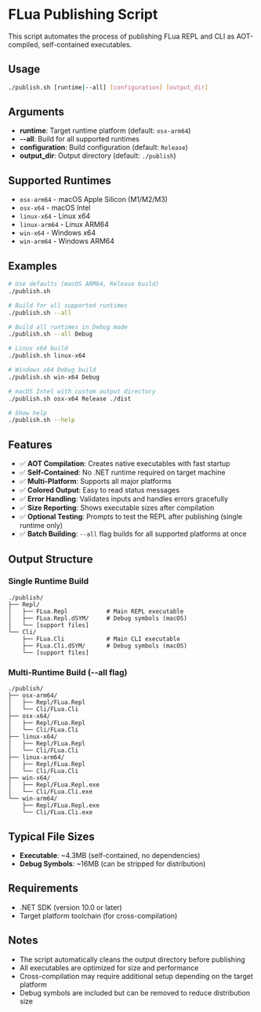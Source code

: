 # FLua Publishing Script

This script automates the process of publishing FLua REPL and CLI as AOT-compiled, self-contained executables.

## Usage

```bash
./publish.sh [runtime|--all] [configuration] [output_dir]
```

## Arguments

- **runtime**: Target runtime platform (default: `osx-arm64`)
- **--all**: Build for all supported runtimes
- **configuration**: Build configuration (default: `Release`)
- **output_dir**: Output directory (default: `./publish`)

## Supported Runtimes

- `osx-arm64` - macOS Apple Silicon (M1/M2/M3)
- `osx-x64` - macOS Intel
- `linux-x64` - Linux x64
- `linux-arm64` - Linux ARM64
- `win-x64` - Windows x64
- `win-arm64` - Windows ARM64

## Examples

```bash
# Use defaults (macOS ARM64, Release build)
./publish.sh

# Build for all supported runtimes
./publish.sh --all

# Build all runtimes in Debug mode
./publish.sh --all Debug

# Linux x64 build
./publish.sh linux-x64

# Windows x64 Debug build
./publish.sh win-x64 Debug

# macOS Intel with custom output directory
./publish.sh osx-x64 Release ./dist

# Show help
./publish.sh --help
```

## Features

- ✅ **AOT Compilation**: Creates native executables with fast startup
- ✅ **Self-Contained**: No .NET runtime required on target machine
- ✅ **Multi-Platform**: Supports all major platforms
- ✅ **Colored Output**: Easy to read status messages
- ✅ **Error Handling**: Validates inputs and handles errors gracefully
- ✅ **Size Reporting**: Shows executable sizes after compilation
- ✅ **Optional Testing**: Prompts to test the REPL after publishing (single runtime only)
- ✅ **Batch Building**: `--all` flag builds for all supported platforms at once

## Output Structure

### Single Runtime Build
```
./publish/
├── Repl/
│   ├── FLua.Repl           # Main REPL executable
│   ├── FLua.Repl.dSYM/     # Debug symbols (macOS)
│   └── [support files]
└── Cli/
    ├── FLua.Cli            # Main CLI executable
    ├── FLua.Cli.dSYM/      # Debug symbols (macOS)
    └── [support files]
```

### Multi-Runtime Build (--all flag)
```
./publish/
├── osx-arm64/
│   ├── Repl/FLua.Repl
│   └── Cli/FLua.Cli
├── osx-x64/
│   ├── Repl/FLua.Repl
│   └── Cli/FLua.Cli
├── linux-x64/
│   ├── Repl/FLua.Repl
│   └── Cli/FLua.Cli
├── linux-arm64/
│   ├── Repl/FLua.Repl
│   └── Cli/FLua.Cli
├── win-x64/
│   ├── Repl/FLua.Repl.exe
│   └── Cli/FLua.Cli.exe
└── win-arm64/
    ├── Repl/FLua.Repl.exe
    └── Cli/FLua.Cli.exe
```

## Typical File Sizes

- **Executable**: ~4.3MB (self-contained, no dependencies)
- **Debug Symbols**: ~16MB (can be stripped for distribution)

## Requirements

- .NET SDK (version 10.0 or later)
- Target platform toolchain (for cross-compilation)

## Notes

- The script automatically cleans the output directory before publishing
- All executables are optimized for size and performance
- Cross-compilation may require additional setup depending on the target platform
- Debug symbols are included but can be removed to reduce distribution size 